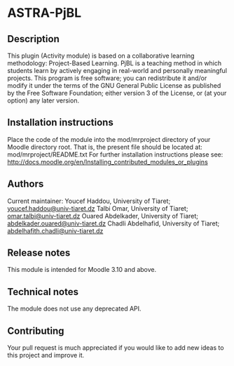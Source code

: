 # ASTRA-PjBL
## Description
This plugin (Activity module) is based on a collaborative learning methodology: Project-Based Learning. PjBL is a teaching method in which students learn by actively engaging in real-world and personally meaningful projects.
This program is free software; you can redistribute it and/or modify it under the terms of the GNU General Public License as published by the Free Software Foundation; either version 3 of the License, or (at your option) any later version.
## Installation instructions
Place the code of the module into the mod/mrproject directory of your Moodle directory root. That is, the present file should be located at: mod/mrproject/README.txt
For further installation instructions please see: http://docs.moodle.org/en/Installing_contributed_modules_or_plugins
## Authors
Current maintainer:
Youcef Haddou, University of Tiaret;  <youcef.haddou@univ-tiaret.dz>
Talbi Omar, University of Tiaret;  <omar.talbi@univ-tiaret.dz>
Ouared Abdelkader, University of Tiaret;  <abdelkader.ouared@univ-tiaret.dz>
Chadli Abdelhafid, University of Tiaret;  <abdelhafith.chadli@univ-tiaret.dz>

## Release notes
This module is intended for Moodle 3.10 and above.
## Technical notes
The module does not use any deprecated API.
## Contributing
Your pull request is much appreciated if you would like to add new ideas to this project and improve it.
